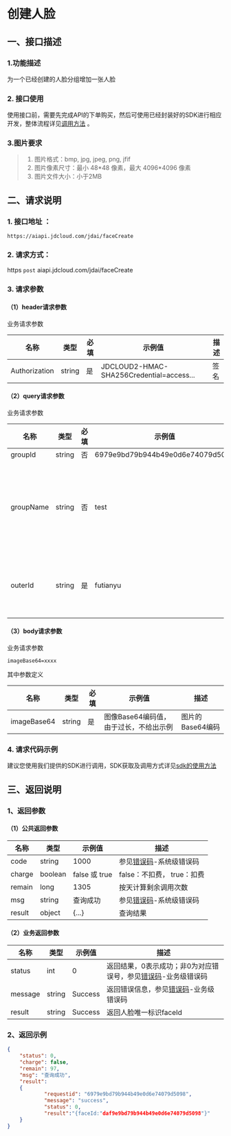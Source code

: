# 创建人脸

## 一、接口描述 

### 1.功能描述

为一个已经创建的人脸分组增加一张人脸

### 2. 接口使用 

使用接口前，需要先完成API的下单购买，然后可使用已经封装好的SDK进行相应开发，整体流程详见[调用方法](../Operation-Guide/call-methods.md)  。

### 3.图片要求

> 1. 图片格式：bmp, jpg, jpeg, png, jfif
> 2. 图片像素尺寸：最小 48\*48 像素，最大 4096\*4096 像素
> 3. 图片文件大小：小于2MB

## 二、请求说明

### 1. 接口地址 ：

```
https://aiapi.jdcloud.com/jdai/faceCreate
```

### 2. 请求方式：
  
https `post` aiapi.jdcloud.com/jdai/faceCreate

### 3. 请求参数  
 
#### （1）header请求参数
业务请求参数

名称 | 类型 | 必填 | 示例值 | 描述
------|-----|-----|-----|-----
Authorization | string | 是 | JDCLOUD2-HMAC-SHA256Credential=access... | 签名


#### （2）query请求参数
业务请求参数

名称 | 类型 | 必填 | 示例值 | 描述
------|-----|-----|-----|-----
groupId | string | 否 | 6979e9bd79b944b49e0d6e74079d5098 | 分组Id
groupName | string | 否 | test | 分组名称,若groupId不为空则以groupId作为分组的唯一标识
outerId | string | 是 | futianyu | 用户定义的人脸唯一标识，支持中文

#### （3）body请求参数
业务请求参数
```
imageBase64=xxxx
```
其中参数定义

名称 | 类型 | 必填 | 示例值 | 描述
------|-----|-----|-----|-----
imageBase64 | string | 是 | 图像Base64编码值，由于过长，不给出示例 | 图片的Base64编码


### 4. 请求代码示例
建议您使用我们提供的SDK进行调用，SDK获取及调用方式详见[sdk的使用方法](../Operation-Guide/Use-Sdk.md)
 
## 三、返回说明

### 1、返回参数
#### （1）公共返回参数

名称 | 类型 | 示例值 | 描述
------|-----|-----|-----
code | string | 1000 | 参见[错误码](createFace-Error-Code.md)-系统级错误码
charge | boolean | false 或 true | false：不扣费， true：扣费
remain | long | 1305 | 按天计算剩余调用次数
msg | string | 查询成功 | 参见[错误码](createFace-Error-Code.md)-系统级错误码
result | object | {...} | 查询结果


#### （2）业务返回参数


名称 | 类型 | 示例值 | 描述
------|-----|-----|-----
status | int | 0 | 返回结果，0表示成功；非0为对应错误号，参见[错误码](createFace-Error-Code.md)-业务级错误码
message | string | Success | 返回错误信息，参见[错误码](createFace-Error-Code.md)-业务级错误码
result | string | Success | 返回人脸唯一标识faceId

 


### 2、返回示例

```JSON
{
    "status": 0, 
    "charge": false,
    "remain": 97,
    "msg": "查询成功",
    "result": 
    {
    	    "requestid": "6979e9bd79b944b49e0d6e74079d5098",
            "message": "success",
            "status": 0,
            "result":"{faceId:"daf9e9bd79b944b49e0d6e74079d5098"}"
    }
}
```
